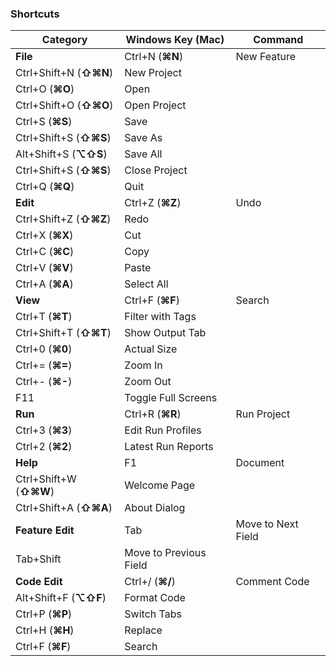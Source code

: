 ### Shortcuts

Category | Windows Key (Mac) | Command
---|---|---
**File**|Ctrl+N (**⌘N**)| New Feature
|Ctrl+Shift+N (**⇧⌘N**)| New Project
|Ctrl+O (**⌘O**)|Open
|Ctrl+Shift+O (**⇧⌘O**)|Open Project
|Ctrl+S (**⌘S**)|Save
|Ctrl+Shift+S (**⇧⌘S**)|Save As
|Alt+Shift+S (**⌥⇧S**)|Save All
|Ctrl+Shift+S (**⇧⌘S**)|Close Project
|Ctrl+Q (**⌘Q**)|Quit
**Edit**|Ctrl+Z (**⌘Z**)|Undo
|Ctrl+Shift+Z (**⇧⌘Z**)|Redo
|Ctrl+X (**⌘X**)|Cut
|Ctrl+C (**⌘C**)|Copy
|Ctrl+V (**⌘V**)|Paste
|Ctrl+A (**⌘A**)|Select All
**View**|Ctrl+F (**⌘F**)|Search
|Ctrl+T (**⌘T**)|Filter with Tags
|Ctrl+Shift+T (**⇧⌘T**)|Show Output Tab
|Ctrl+0 (**⌘0**)|Actual Size
|Ctrl+= (**⌘=**)|Zoom In
|Ctrl+- (**⌘-**)|Zoom Out
|F11|Toggle Full Screens
**Run**|Ctrl+R (**⌘R**)|Run Project
|Ctrl+3 (**⌘3**)|Edit Run Profiles
|Ctrl+2 (**⌘2**)|Latest Run Reports
**Help**|F1|Document
|Ctrl+Shift+W (**⇧⌘W**)|Welcome Page
|Ctrl+Shift+A (**⇧⌘A**)|About Dialog
**Feature Edit**|Tab|Move to Next Field 
|Tab+Shift|Move to Previous Field
**Code Edit**|Ctrl+/ (**⌘/**)|Comment Code
|Alt+Shift+F (**⌥⇧F**)|Format Code
|Ctrl+P (**⌘P**)|Switch Tabs
|Ctrl+H (**⌘H**)|Replace
|Ctrl+F (**⌘F**)|Search

